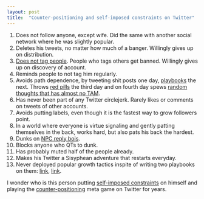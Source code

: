 ```yaml
---
layout: post
title:  "Counter-positioning and self-imposed constraints on Twitter"
---
```


1. Does not follow anyone, except wife. Did the same with another social network where he was slightly popular.
2. Deletes his tweets, no matter how much of a banger. Willingly gives up on distribution.
3. [Does not tag people](https://manassaloi.com/2020/01/17/twitter-rules.html). People who tags others get banned. Willingly gives up on discovery of account.
4. Reminds people to not tag him regularly.
5. Avoids path dependence, by tweeting shit posts one day, [playbooks](https://manassaloi.com/2020/03/23/running-product-team.html) the next. Throws [red pills](https://manassaloi.com/2021/09/24/things-no-one-tell-you.html) the third day and on fourth day spews [random thoughts that has almost no TAM](https://manassaloi.com/2022/01/02/path-dependence-overshoot.html).
6. Has never been part of any Twitter circlejerk. Rarely likes or comments on tweets of other accounts.
7. Avoids putting labels, even though it is the fastest way to grow followers point.
8. In a world where everyone is virtue signaling and gently patting themselves in the back, works hard, but also pats his back the hardest.
9. Dunks on [NPC reply bois](https://manassaloi.com/2021/11/27/npc.html).
12. Blocks anyone who QTs to dunk.
13. Has probably muted half of the people already.
14. Makes his Twitter a Sisyphean adventure that restarts everyday.
15. Never deployed popular growth tactics inspite of writing two playbooks on them: [link](https://manassaloi.com/2021/03/17/social-media-playbook.html), [link](https://manassaloi.com/2020/01/30/life-math-money.html).

I wonder who is this person putting [self-imposed constraints](https://manassaloi.com/booksummaries/2017/07/17/understanding-porter-joan.html#:~:text=The%20Third%20Test%3A%20Trade%2Doffs) on himself and playing the [counter-positioning](https://manassaloi.com/booksummaries/2019/08/22/seven-powers-hamilton-helmer.html#:~:text=COUNTER%20POSITIONING%20%E2%80%94the%20third%20of%20the%207%20Powers) meta game on Twitter for years.

